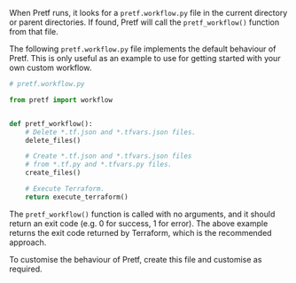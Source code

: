 When Pretf runs, it looks for a `pretf.workflow.py` file in the current directory or parent directories. If found, Pretf will call the `pretf_workflow()` function from that file.

The following `pretf.workflow.py` file implements the default behaviour of Pretf. This is only useful as an example to use for getting started with your own custom workflow.

```python
# pretf.workflow.py

from pretf import workflow


def pretf_workflow():
    # Delete *.tf.json and *.tfvars.json files.
    delete_files()

    # Create *.tf.json and *.tfvars.json files
    # from *.tf.py and *.tfvars.py files.
    create_files()

    # Execute Terraform.
    return execute_terraform()
```

The `pretf_workflow()` function is called with no arguments, and it should return an exit code (e.g. 0 for success, 1 for error). The above example returns the exit code returned by Terraform, which is the recommended approach.

To customise the behaviour of Pretf, create this file and customise as required.
